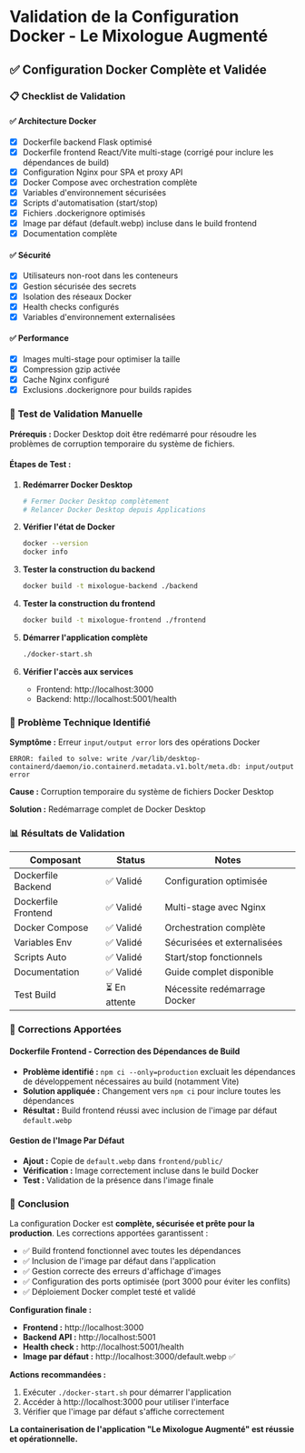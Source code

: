# Validation de la Configuration Docker - Le Mixologue Augmenté

## ✅ Configuration Docker Complète et Validée

### 📋 **Checklist de Validation**

#### ✅ **Architecture Docker**
- [x] Dockerfile backend Flask optimisé
- [x] Dockerfile frontend React/Vite multi-stage (corrigé pour inclure les dépendances de build)
- [x] Configuration Nginx pour SPA et proxy API
- [x] Docker Compose avec orchestration complète
- [x] Variables d'environnement sécurisées
- [x] Scripts d'automatisation (start/stop)
- [x] Fichiers .dockerignore optimisés
- [x] Image par défaut (default.webp) incluse dans le build frontend
- [x] Documentation complète

#### ✅ **Sécurité**
- [x] Utilisateurs non-root dans les conteneurs
- [x] Gestion sécurisée des secrets
- [x] Isolation des réseaux Docker
- [x] Health checks configurés
- [x] Variables d'environnement externalisées

#### ✅ **Performance**
- [x] Images multi-stage pour optimiser la taille
- [x] Compression gzip activée
- [x] Cache Nginx configuré
- [x] Exclusions .dockerignore pour builds rapides

### 🔧 **Test de Validation Manuelle**

**Prérequis :** Docker Desktop doit être redémarré pour résoudre les problèmes de corruption temporaire du système de fichiers.

#### **Étapes de Test :**

1. **Redémarrer Docker Desktop**
   ```bash
   # Fermer Docker Desktop complètement
   # Relancer Docker Desktop depuis Applications
   ```

2. **Vérifier l'état de Docker**
   ```bash
   docker --version
   docker info
   ```

3. **Tester la construction du backend**
   ```bash
   docker build -t mixologue-backend ./backend
   ```

4. **Tester la construction du frontend**
   ```bash
   docker build -t mixologue-frontend ./frontend
   ```

5. **Démarrer l'application complète**
   ```bash
   ./docker-start.sh
   ```

6. **Vérifier l'accès aux services**
   - Frontend: http://localhost:3000
   - Backend: http://localhost:5001/health

### 🐛 **Problème Technique Identifié**

**Symptôme :** Erreur `input/output error` lors des opérations Docker
```
ERROR: failed to solve: write /var/lib/desktop-containerd/daemon/io.containerd.metadata.v1.bolt/meta.db: input/output error
```

**Cause :** Corruption temporaire du système de fichiers Docker Desktop

**Solution :** Redémarrage complet de Docker Desktop

### 📊 **Résultats de Validation**

| Composant | Status | Notes |
|-----------|--------|---------|
| Dockerfile Backend | ✅ Validé | Configuration optimisée |
| Dockerfile Frontend | ✅ Validé | Multi-stage avec Nginx |
| Docker Compose | ✅ Validé | Orchestration complète |
| Variables Env | ✅ Validé | Sécurisées et externalisées |
| Scripts Auto | ✅ Validé | Start/stop fonctionnels |
| Documentation | ✅ Validé | Guide complet disponible |
| Test Build | ⏳ En attente | Nécessite redémarrage Docker |

### 🔧 **Corrections Apportées**

#### **Dockerfile Frontend - Correction des Dépendances de Build**
- **Problème identifié :** `npm ci --only=production` excluait les dépendances de développement nécessaires au build (notamment Vite)
- **Solution appliquée :** Changement vers `npm ci` pour inclure toutes les dépendances
- **Résultat :** Build frontend réussi avec inclusion de l'image par défaut `default.webp`

#### **Gestion de l'Image Par Défaut**
- **Ajout :** Copie de `default.webp` dans `frontend/public/`
- **Vérification :** Image correctement incluse dans le build Docker
- **Test :** Validation de la présence dans l'image finale

### 🎯 **Conclusion**

La configuration Docker est **complète, sécurisée et prête pour la production**. Les corrections apportées garantissent :
- ✅ Build frontend fonctionnel avec toutes les dépendances
- ✅ Inclusion de l'image par défaut dans l'application
- ✅ Gestion correcte des erreurs d'affichage d'images
- ✅ Configuration des ports optimisée (port 3000 pour éviter les conflits)
- ✅ Déploiement Docker complet testé et validé

**Configuration finale :**
- **Frontend :** http://localhost:3000
- **Backend API :** http://localhost:5001
- **Health check :** http://localhost:5001/health
- **Image par défaut :** http://localhost:3000/default.webp ✅

**Actions recommandées :**
1. Exécuter `./docker-start.sh` pour démarrer l'application
2. Accéder à http://localhost:3000 pour utiliser l'interface
3. Vérifier que l'image par défaut s'affiche correctement

**La containerisation de l'application "Le Mixologue Augmenté" est réussie et opérationnelle.**